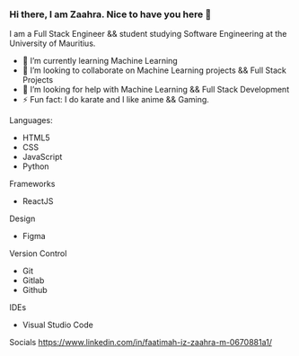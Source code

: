 ### Hi there, I am Zaahra. Nice to have you here 👋

<!--
**fz3hra/fz3hra** is a ✨ _special_ ✨ repository because its `README.md` (this file) appears on your GitHub profile.

Here are some ideas to get you started:
-->

I am a Full Stack Engineer && student studying Software Engineering at the University of Mauritius.

- 🌱 I’m currently learning Machine Learning
- 👯 I’m looking to collaborate on Machine Learning projects && Full Stack Projects
- 🤔 I’m looking for help with Machine Learning && Full Stack Development
- ⚡ Fun fact: I do karate and I like anime && Gaming.

Languages:
- HTML5
- CSS
- JavaScript
- Python

Frameworks
- ReactJS

Design
- Figma

Version Control
- Git
- Gitlab
- Github

IDEs
- Visual Studio Code

Socials
https://www.linkedin.com/in/faatimah-iz-zaahra-m-0670881a1/
